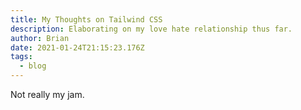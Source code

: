```yaml
---
title: My Thoughts on Tailwind CSS
description: Elaborating on my love hate relationship thus far.
author: Brian
date: 2021-01-24T21:15:23.176Z
tags:
  - blog
---
```

Not really my jam.